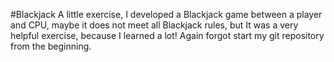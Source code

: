 #Blackjack
A little exercise, I developed a Blackjack game between a player and CPU, maybe it does not meet all Blackjack rules, but It was a very helpful exercise, because I learned a lot!
Again forgot start my git repository from the beginning.
